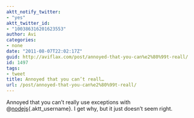 ```yaml
---
aktt_notify_twitter:
- "yes"
aktt_twitter_id:
- "100386316201623553"
author: Avi
categories:
- none
date: "2011-08-07T22:02:17Z"
guid: http://aviflax.com/post/annoyed-that-you-can%e2%80%99t-reall/
id: 1497
tags:
- tweet
title: Annoyed that you can’t reall…
url: /post/annoyed-that-you-can%e2%80%99t-reall/
---
```

Annoyed that you can’t really use exceptions with @[nodejs](http://twitter.com/nodejs){.aktt_username}. I get why, but it just doesn’t seem right.